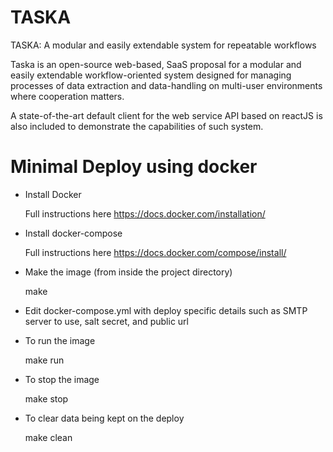TASKA
=======

TASKA: A modular and easily extendable system for
repeatable workflows

Taska is an open-source web-based, SaaS proposal for a modular and easily extendable workflow-oriented system designed for managing processes of data extraction  and  data-handling  on  multi-user  environments  where  cooperation matters.

A state-of-the-art default client for the web service API based on reactJS is also included to demonstrate the capabilities of such system.

# Minimal Deploy using docker

- Install Docker

    Full instructions here https://docs.docker.com/installation/

- Install docker-compose

    Full instructions here https://docs.docker.com/compose/install/

- Make the image (from inside the project directory)

    make

- Edit docker-compose.yml with deploy specific details such as SMTP server to use, salt secret, and public url 

- To run the image

    make run

- To stop the image

    make stop

- To clear data being kept on the deploy

    make clean
